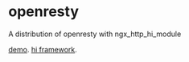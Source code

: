 # openresty
A distribution of openresty with ngx_http_hi_module

[demo](https://github.com/webcpp/hi_demo).
[hi framework](https://github.com/webcpp/hi).